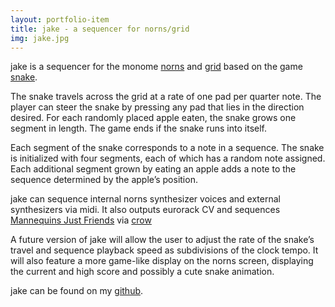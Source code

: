 ```yaml
---
layout: portfolio-item
title: jake - a sequencer for norns/grid
img: jake.jpg
---
```


jake is a sequencer for the monome [norns](https://monome.org/docs/norns/) and [grid](https://monome.org/docs/grid/) based on the game [snake](https://en.m.wikipedia.org/wiki/Snake_(video_game_genre)).

The snake travels across the grid at a rate of one pad per quarter note. The player can steer the snake by pressing any pad that lies in the direction desired. For each randomly placed apple eaten, the snake grows one segment in length. The game ends if the snake runs into itself.

Each segment of the snake corresponds to a note in a sequence. The snake is initialized with four segments, each of which has a random note assigned. Each additional segment grown by eating an apple adds a note to the sequence determined by the apple’s position.

jake can sequence internal norns synthesizer voices and external synthesizers via midi. It also outputs eurorack CV and sequences [Mannequins Just Friends](https://www.whimsicalraps.com/products/just-friends?variant=5586981781533) via  [crow](https://monome.org/docs/crow/)

A future version of jake will allow the user to adjust the rate of the snake’s travel and sequence playback speed as subdivisions of the clock tempo. It will also feature a more game-like display on the norns screen, displaying the current and high score and possibly a cute snake animation.

jake can be found on my [github](https://github.com/johnmatter/jake).
